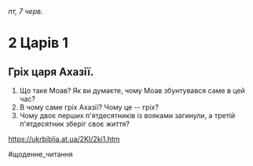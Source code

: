 
_пт, 7 черв._

# 2 Царів 1

## Гріх царя Ахазії.
1. Що таке Моав? Як ви думаєте, чому Моав збунтувався саме в цей час?
2. В чому саме гріх Ахазії? Чому це -- гріх?
3. Чому двоє перших п'ятдесятників із вояками загинули, а третій п'ятдесятник зберіг своє життя?

https://ukrbiblia.at.ua/2KI/2ki1.htm

#щоденне_читання
